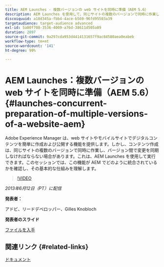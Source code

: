 ```yaml
---
title: AEM Launches - 複数バージョンの web サイトを同時に準備（AEM 5.6）
description: AEM Launches を使用して、同じサイトの複数のバージョンで同時に作業し、変更を同期する方法を説明します。AEM Launches がどのように AEM に統合されているのか、その基本的な仕組みについて学びます。
discoiquuid: a18d345a-fbb4-4ace-b569-96fd95503a39
targetaudience: target-audience advanced
exl-id: 5a80f708-3536-4009-a76d-38611d505a89
duration: 2897
source-git-commit: 9a297cda953d4414131657f9ac84580aea0eabeb
workflow-type: tm+mt
source-wordcount: '141'
ht-degree: 99%

---
```


# AEM Launches：複数バージョンの web サイトを同時に準備（AEM 5.6） {#launches-concurrent-preparation-of-multiple-versions-of-a-website-aem}

Adobe Experience Manager は、web サイトやモバイルサイトでデジタルコンテンツを簡単に作成および公開する機能を提供します。しかし、コンテンツ作成は、同じサイトの複数のバージョンで同時に作業し、バージョン間で変更を同期しなければならない場合があります。これは、AEM Launches を使用して実行できます。このセッションでは、この機能が AEM でどのように統合されているかを確認し、その基本的な仕組みを理解します。

>[!VIDEO](https://video.tv.adobe.com/v/19579/?quality=9)

*2013年6月12日（PT）に配信*

**発表者：**

アドビ、リードデベロッパー、Gilles Knobloch

**発表者のスライド**

[ファイルを入手](assets/2013-06-12-launches-cqgems.pdf)

## 関連リンク {#related-links}

[ドキュメント](https://docs.adobe.com/docs/en/cq/current/wcm/launches.html)

<!--
[Get back to the Overview](https://helpx.adobe.com/experience-manager/kt/eseminars/gems/aem-index.html)
-->
